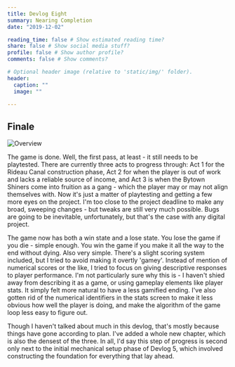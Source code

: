 ```yaml
---
title: Devlog Eight
summary: Nearing Completion
date: "2019-12-02"

reading_time: false # Show estimated reading time?
share: false # Show social media stuff?
profile: false # Show author profile?
comments: false # Show comments?

# Optional header image (relative to 'static/img/' folder).
header:
  caption: ""
  image: ""
 
---  
```

 
## Finale

![Overview](/img/DevlogEight.PNG)

The game is done. Well, the first pass, at least - it still needs to be playtested. There are currently three acts to progress through: Act 1 for the Rideau Canal construction phase, Act 2 for when the player is out of work and lacks a reliable source of income, and Act 3 is when the Bytown Shiners come into fruition as a gang - which the player may or may not align themselves with. Now it's just a matter of playtesting and getting a few more eyes on the project. I'm too close to the project deadline to make any broad, sweeping changes - but tweaks are still very much possible. Bugs are going to be inevitable, unfortunately, but that's the case with any digital project.

The game now has both a win state and a lose state. You lose the game if you die - simple enough. You win the game if you make it all the way to the end without dying. Also very simple. There's a slight scoring system included, but I tried to avoid making it overtly 'gamey'. Instead of mention of numerical scores or the like, I tried to focus on giving descriptive responses to player performance. I'm not particularly sure why this is - I haven't shied away from describing it as a game, or using gameplay elements like player stats. It simply felt more natural to have a less gamified ending. I've also gotten rid of the numerical identifiers in the stats screen to make it less obvious how well the player is doing, and make the algorithm of the game loop less easy to figure out.

Though I haven't talked about much in this devlog, that's mostly because things have gone according to plan. I've added a whole new chapter, which is also the densest of the three. In all, I'd say this step of progress is second only next to the initial mechanical setup phase of Devlog 5, which involved constructing the foundation for everything that lay ahead.
